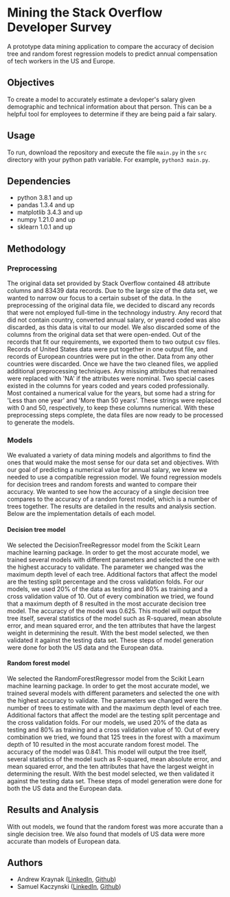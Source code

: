 # Mining the Stack Overflow Developer Survey
A prototype data mining application to compare the accuracy of decision tree and random forest regression models to 
predict annual compensation of tech workers in the US and Europe.

## Objectives
To create a model to accurately estimate a devloper's salary given demographic and technical information about that 
person. This can be a helpful tool for employees to determine if they are being paid a fair salary.

## Usage
To run, download the repository and execute the file `main.py` in the `src` directory with your python path variable. 
For example, `python3 main.py`.

## Dependencies
- python 3.8.1 and up
- pandas 1.3.4 and up
- matplotlib 3.4.3 and up
- numpy 1.21.0 and up
- sklearn 1.0.1 and up

## Methodology
### Preprocessing
The original data set provided by Stack Overflow contained 48 attribute columns and 83439 data records. Due to the 
large size of the data set, we wanted to narrow our focus to a certain subset of the data. In the preprocessing of the 
original data file, we decided to discard any records that were not employed full-time in the technology industry. Any 
record that did not contain country, converted annual salary, or yeared coded was also discarded, as this data is vital 
to our model. We also discarded some of the columns from the original data set that were open-ended. Out of the records 
that fit our requirements, we exported them to two output csv files. Records of United States data were put together in 
one output file, and records of European countries were put in the other. Data from any other countries were discarded. 
Once we have the two cleaned files, we applied additional preprocessing techniques. Any missing attributes that 
remained were replaced with 'NA' if the attributes were nominal. Two special cases existed in the columns for years 
coded and years coded professionally. Most contained a numerical value for the years, but some had a string for 'Less 
than one year' and 'More than 50 years'. These strings were replaced with 0 and 50, respectively, to keep these columns 
numerical. With these preprocessing steps complete, the data files are now ready to be processed to generate the models.

### Models
We evaluated a variety of data mining models and algorithms to find the ones that would make the most sense for our 
data set and objectives. With our goal of predicting a numerical value for annual salary, we knew we needed to use a 
compatible regression model. We found regression models for decision trees and random forests and wanted to compare 
their accuracy. We wanted to see how the accuracy of a single decision tree compares to the accuracy of a random forest 
model, which is a number of trees together. The results are detailed in the results and analysis section. Below are the 
implementation details of each model.

#### Decision tree model
We selected the DecisionTreeRegressor model from the Scikit Learn machine learning package. In order to get the most 
accurate model, we trained several models with different parameters and selected the one with the highest accuracy to 
validate. The parameter we changed was the maximum depth level of each tree. Additional factors that affect the model 
are the testing split percentage and the cross validation folds. For our models, we used 20% of the data as testing and 
80% as training and a cross validation value of 10. Out of every combination we tried, we found that a maximum depth of 
8 resulted in the most accurate decision tree model. The accuracy of the model was 0.625. This model will output the tree itself, several statistics of the model such as R-squared, mean absolute 
error, and mean squared error, and the ten attributes that have the largest weight in determining the result. With the 
best model selected, we then validated it against the testing data set. These steps of model generation were done for 
both the US data and the European data.

#### Random forest model
We selected the RandomForestRegressor model from the Scikit Learn machine learning package. In order to get the most 
accurate model, we trained several models with different parameters and selected the one with the highest accuracy to 
validate. The parameters we changed were the number of trees to estimate with and the maximum depth level of each tree. 
Additional factors that affect the model are the testing split percentage and the cross validation folds. For our 
models, we used 20% of the data as testing and 80% as training and a cross validation value of 10. Out of every 
combination we tried, we found that 125 trees in the forest with a maximum depth of 10 resulted in the most accurate random forest model. The accuracy of the model was 0.841. This 
model will output the tree itself, several statistics of the model such as R-squared, mean absolute error, and mean 
squared error, and the ten attributes that have the largest weight in determining the result. With the best model 
selected, we then validated it against the testing data set. These steps of model generation were done for both the US 
data and the European data.

## Results and Analysis
With out models, we found that the random forest was more accurate than a single decision tree. We also found that 
models of US data were more accurate than models of European data.

## Authors
- Andrew Kraynak ([LinkedIn](https://www.linkedin.com/in/abkraynak/), [Github](https://github.com/abkraynak))
- Samuel Kaczynski ([LinkedIn](https://www.linkedin.com/in/samuel-kaczynski-425926196/), [Github](https://github.com/SKalltheway))